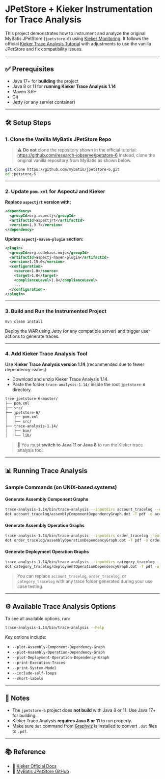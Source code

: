 
# JPetStore + Kieker Instrumentation for Trace Analysis

This project demonstrates how to instrument and analyze the original MyBatis JPetStore (`jpetstore-6`) using [Kieker Monitoring](https://kieker-monitoring.readthedocs.io/en/latest/). It follows the official [Kieker Trace Analysis Tutorial](https://kieker-monitoring.readthedocs.io/en/latest/tutorials/How-to-perform-Trace-Analysis.html) with adjustments to use the vanilla JPetStore and fix compatibility issues.

---

## ✅ Prerequisites

- Java 17+ for **building** the project
- Java 8 or 11 for **running Kieker Trace Analysis 1.14**
- Maven 3.6+
- Git
- Jetty (or any servlet container)

---

## 🛠️ Setup Steps

### 1. Clone the Vanilla MyBatis JPetStore Repo

> ⚠️ **Do not** clone the repository shown in the official tutorial:
> https://github.com/research-iobserve/jpetstore-6
> Instead, clone the original vanilla repository from MyBatis as shown below.

```bash
git clone https://github.com/mybatis/jpetstore-6.git
cd jpetstore-6
```

---

### 2. Update `pom.xml` for AspectJ and Kieker

**Replace `aspectjrt` version with:**

```xml
<dependency>
  <groupId>org.aspectj</groupId>
  <artifactId>aspectjrt</artifactId>
  <version>1.9.7</version>
</dependency>
```

**Update `aspectj-maven-plugin` section:**

```xml
<plugin>
  <groupId>org.codehaus.mojo</groupId>
  <artifactId>aspectj-maven-plugin</artifactId>
  <version>1.15.0</version>
  <configuration>
    <source>1.8</source>
    <target>1.8</target>
    <complianceLevel>1.8</complianceLevel>
    ...
  </configuration>
</plugin>
```

---

### 3. Build and Run the Instrumented Project

```bash
mvn clean install
```

Deploy the WAR using Jetty (or any compatible server) and trigger user actions to generate traces.

---

### 4. Add Kieker Trace Analysis Tool

Use **Kieker Trace Analysis version 1.14** (recommended due to fewer dependency issues).

- Download and unzip Kieker Trace Analysis 1.14.
- Paste the folder `trace-analysis-1.14/` inside the root `jpetstore-6` directory.

```bash
tree jpetstore-6-master/
├── pom.xml
├── src/
├── jpetstore-6/
│   ├── pom.xml
│   ├── src/
├── trace-analysis-1.14/
│   ├── bin/
│   └── lib/
```

> 📌 You must **switch to Java 11 or Java 8** to run the Kieker trace analysis tool.

---

## 📊 Running Trace Analysis

### Sample Commands (on UNIX-based systems)

#### Generate Assembly Component Graphs

```bash
trace-analysis-1.14/bin/trace-analysis --inputdirs account_tracelog --outputdir account_tracelog --plot-Assembly-Component-Dependency-Graph responseTimes-ns
dot account_tracelog/assemblyComponentDependencyGraph.dot -T pdf -o account_tracelog/assemblyComponentDependencyGraph.pdf
```

#### Generate Assembly Operation Graphs

```bash
trace-analysis-1.14/bin/trace-analysis --inputdirs order_tracelog --outputdir order_tracelog --plot-Assembly-Operation-Dependency-Graph responseTimes-ns
dot order_tracelog/assemblyOperationDependencyGraph.dot -T pdf -o order_tracelog/assemblyOperationDependencyGraph.pdf
```

#### Generate Deployment Operation Graphs

```bash
trace-analysis-1.14/bin/trace-analysis --inputdirs category_tracelog --outputdir category_tracelog --plot-Deployment-Operation-Dependency-Graph responseTimes-ns
dot category_tracelog/deploymentOperationDependencyGraph.dot -T pdf -o category_tracelog/deploymentOperationDependencyGraph.pdf
```

> You can replace `account_tracelog`, `order_tracelog`, or `category_tracelog` with any trace folder generated during your use case testing.

---

## ⚙️ Available Trace Analysis Options

To see all available options, run:

```bash
trace-analysis-1.14/bin/trace-analysis --help
```

Key options include:

- `--plot-Assembly-Component-Dependency-Graph`
- `--plot-Assembly-Operation-Dependency-Graph`
- `--plot-Deployment-Operation-Dependency-Graph`
- `--print-Execution-Traces`
- `--print-System-Model`
- `--include-self-loops`
- `--short-labels`

---

## 📌 Notes

- The `jpetstore-6` project does **not build** with Java 8 or 11. Use Java 17+ for building.
- Kieker Trace Analysis **requires Java 8 or 11** to run properly.
- Make sure `dot` command from [Graphviz](https://graphviz.org/) is installed to convert `.dot` files to `.pdf`.

---

## 📚 Reference

- 📖 [Kieker Official Docs](https://kieker-monitoring.readthedocs.io/en/latest/)
- 🔗 [MyBatis JPetStore GitHub](https://github.com/mybatis/jpetstore-6)
